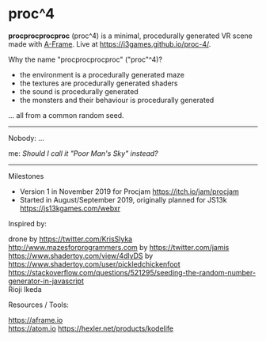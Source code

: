 # proc^4

**procprocprocproc** (proc^4) is a minimal, procedurally generated VR scene made with [A-Frame](https://aframe.io). Live at https://i3games.github.io/proc-4/.

Why the name "procprocprocproc" ("proc"^4)?

- the environment is a procedurally generated maze
- the textures are procedurally generated shaders
- the sound is procedurally generated
- the monsters and their behaviour is procedurally generated

... all from a common random seed.

---

Nobody: ...

me: _Should I call it "Poor Man's Sky" instead?_

---

Milestones

- Version 1 in November 2019 for Procjam https://itch.io/jam/procjam
- Started in August/September 2019, originally planned for JS13k https://js13kgames.com/webxr

Inspired by:

drone by https://twitter.com/KrisSlyka  
http://www.mazesforprogrammers.com by https://twitter.com/jamis  
https://www.shadertoy.com/view/4dlyDS by https://www.shadertoy.com/user/pickledchickenfoot  
https://stackoverflow.com/questions/521295/seeding-the-random-number-generator-in-javascript  
Rioji Ikeda

Resources / Tools:

https://aframe.io  
https://atom.io
https://hexler.net/products/kodelife
